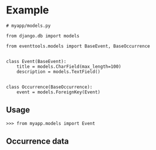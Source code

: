 # Example

    # myapp/models.py

    from django.db import models

    from eventtools.models import BaseEvent, BaseOccurrence


    class Event(BaseEvent):
        title = models.CharField(max_length=100)
        description = models.TextField()


    class Occurrence(BaseOccurrence):
        event = models.ForeignKey(Event)


## Usage        
    
    >>> from myapp.models import Event
     
    
    
## Occurrence data
